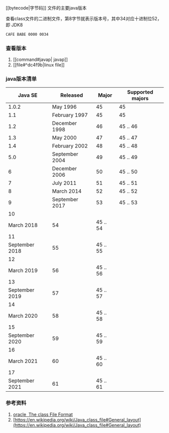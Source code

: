 [[bytecode|字节码]] 文件的主要java版本

查看class文件的二进制文件，第8字节就表示版本号，其中34对应十进制位52，即 JDK8
```txt
CAFE BABE 0000 0034
```

### 查看版本
1. [[command#javap| javap]]
2.  [[file#^dc4f9b|linux file]]

### java版本清单
|Java SE       |Released      |Major   |Supported majors|
|--------------|--------------|--------|----------------|
|1.0.2         |May 1996      |45      |45              |
|1.1           |February 1997 |45      |45              |
|1.2           |December 1998 |46      |45 .. 46        |
|1.3           |May 2000      |47      |45 .. 47        |
|1.4           |February 2002 |48      |45 .. 48        |
|5.0           |September 2004|49      |45 .. 49        |
|6             |December 2006 |50      |45 .. 50        |
|7             |July 2011     |51      |45 .. 51        |
|8             |March 2014    |52      |45 .. 52        |
|9             |September 2017|53      |45 .. 53        |
|10            |              |        |                |
|March 2018    |54            |45 .. 54|                |
|11            |              |        |                |
|September 2018|55            |45 .. 55|                |
|12            |              |        |                |
|March 2019    |56            |45 .. 56|                |
|13            |              |        |                |
|September 2019|57            |45 .. 57|                |
|14            |              |        |                |
|March 2020    |58            |45 .. 58|                |
|15            |              |        |                |
|September 2020|59            |45 .. 59|                |
|16            |              |        |                |
|March 2021    |60            |45 .. 60|                |
|17            |              |        |                |
|September 2021|61            |45 .. 61|                |

### 参考资料
1. [oracle  The class File Format](https://docs.oracle.com/javase/specs/jvms/se17/html/jvms-4.html#jvms-4.1-200-B.2)
2. [https://en.wikipedia.org/wiki/Java_class_file#General_layout](https://en.wikipedia.org/wiki/Java_class_file#General_layout)